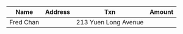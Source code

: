 

|Name|Address|Txn|Amount|
|----|-------|---|------|
|Fred Chan||213 Yuen Long Avenue||D||41.03|/n|Sue Wong||9102 Kowloon Circle||D||10.00|/n|Fred Chan||213 Yuen Long Avenue||C||0.01|/n|Baba Li||2000 E. 21st Street||D||450.00|/n|Sue Wong||9102 Kowloon Circle||C||5.50|/n|Jay Law||9103 Problem Area||C||25.00|/n|Fred Chan||213 Yuen Long Avenue||C||41.02|/n